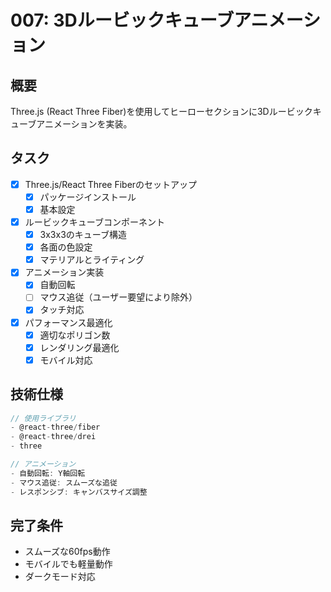 # 007: 3Dルービックキューブアニメーション

## 概要
Three.js (React Three Fiber)を使用してヒーローセクションに3Dルービックキューブアニメーションを実装。

## タスク
- [x] Three.js/React Three Fiberのセットアップ
  - [x] パッケージインストール
  - [x] 基本設定
- [x] ルービックキューブコンポーネント
  - [x] 3x3x3のキューブ構造
  - [x] 各面の色設定
  - [x] マテリアルとライティング
- [x] アニメーション実装
  - [x] 自動回転
  - [ ] マウス追従（ユーザー要望により除外）
  - [x] タッチ対応
- [x] パフォーマンス最適化
  - [x] 適切なポリゴン数
  - [x] レンダリング最適化
  - [x] モバイル対応

## 技術仕様
```javascript
// 使用ライブラリ
- @react-three/fiber
- @react-three/drei
- three

// アニメーション
- 自動回転: Y軸回転
- マウス追従: スムーズな追従
- レスポンシブ: キャンバスサイズ調整
```

## 完了条件
- スムーズな60fps動作
- モバイルでも軽量動作
- ダークモード対応
